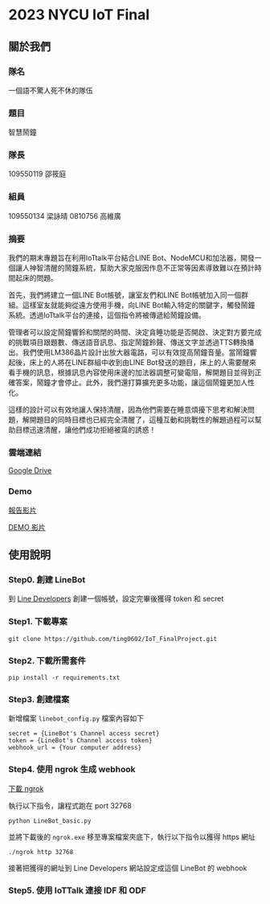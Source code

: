 # 2023 NYCU IoT Final
## 關於我們
### 隊名
一個語不驚人死不休的隊伍
### 題目
智慧鬧鐘
### 隊長
109550119 邵筱庭 
### 組員
109550134 梁詠晴 0810756 高維廣
### 摘要
我們的期末專題旨在利用IoTtalk平台結合LINE Bot、NodeMCU和加法器，開發一個讓人神智清醒的鬧鐘系統，幫助大家克服因作息不正常等因素導致難以在預計時間起床的問題。

首先，我們將建立一個LINE Bot帳號，讓室友們和LINE Bot帳號加入同一個群組。這樣室友就能夠從遠方使用手機，向LINE Bot輸入特定的關鍵字，觸發鬧鐘系統。透過IoTtalk平台的連接，這個指令將被傳遞給鬧鐘設備。

管理者可以設定鬧鐘響鈴和關閉的時間、決定貪睡功能是否開啟、決定對方要完成的挑戰項目跟題數、傳送語音訊息、指定鬧鐘鈴聲、傳送文字並透過TTS轉換播出。我們使用LM386晶片設計出放大器電路，可以有效提高鬧鐘音量。當鬧鐘響起後，床上的人將在LINE群組中收到由LINE Bot發送的題目，床上的人需要醒來看手機的訊息，根據訊息內容使用床邊的加法器調整可變電阻，解開題目並得到正確答案，鬧鐘才會停止。此外，我們還打算擴充更多功能，讓這個鬧鐘更加人性化。

這樣的設計可以有效地讓人保持清醒，因為他們需要在睡意煩擾下思考和解決問題，解開題目的同時目標也已經完全清醒了，這種互動和挑戰性的解題過程可以幫助目標迅速清醒，讓他們成功拒絕被窩的誘惑！
### 雲端連結
[Google Drive](https://drive.google.com/drive/folders/1slHWqAkRcl_rViRqjXJkpGxVoBGZ4hJr?usp=drive_link)
### Demo
[報告影片](https://youtu.be/K7yixxrrM-c)

[DEMO 影片](https://youtu.be/wSWIVKEH5BY)
## 使用說明
### Step0. 創建 LineBot
到 [Line Developers](https://developers.line.biz/zh-hant/) 創建一個帳號，設定完畢後獲得 token 和 secret
### Step1. 下載專案
```
git clone https://github.com/ting0602/IoT_FinalProject.git
```
### Step2. 下載所需套件
```
pip install -r requirements.txt
```
### Step3. 創建檔案
新增檔案 `linebot_config.py` 檔案內容如下
```
secret = {LineBot's Channel access secret}
token = {LineBot's Channel access token}
webhook_url = {Your computer address}
```
### Step4. 使用 ngrok 生成 webhook
[下載 ngrok](https://ngrok.com/download)

執行以下指令，讓程式跑在 port 32768
```
python LineBot_basic.py
```
並將下載後的 `ngrok.exe` 移至專案檔案夾底下，執行以下指令以獲得 https 網址
```
./ngrok http 32768
```
接著把獲得的網址到 Line Developers 網站設定成這個 LineBot 的 webhook
### Step5. 使用 IoTTalk 連接 IDF 和 ODF




